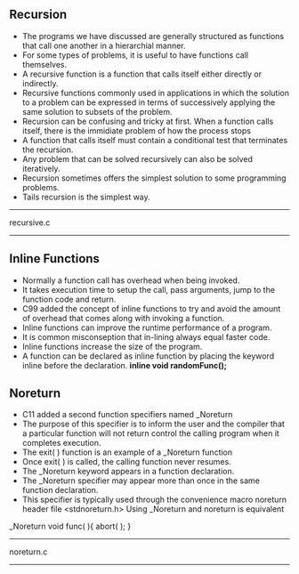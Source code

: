 ## Recursion
- The programs we have discussed are generally structured as functions that call one another in a hierarchial manner. 
- For some types of problems, it is useful to have functions call themselves.
- A recursive function is a function that calls itself either directly or indirectly.
- Recursive functions commonly used in applications in which the solution to a problem can be expressed in terms of successively applying the same solution to subsets of the problem. 
- Recursion can be confusing and tricky at first. 
When a function calls itself, there is the immidiate problem of how the process stops
- A function that calls itself must contain a conditional test that terminates the recursion. 
- Any problem that can be solved recursively can also be solved iteratively.
- Recursion sometimes offers the simplest solution to some programming problems. 
- Tails recursion is the simplest way. 
*** 
recursive.c
***
## Inline Functions

- Normally a function call has overhead when being invoked.
- It takes execution time to setup the call, pass arguments, jump to the function code and return. 
- C99 added the concept of inline functions to try and avoid the amount of overhead that comes along with invoking a function. 
- Inline functions can improve the runtime performance of a program. 
- It is common misconseption that in-lining always equal faster code. 
- Inline functions increase the size of the program. 
- A function can be declared as inline function by placing the keyword inline before the declaration.
**inline void randomFunc();**

## Noreturn
- C11 added a second function specifiers named _Noreturn 
- The purpose of this specifier is to inform the user and the compiler that a particular function will not return control the calling program when it completes execution. 
- The exit( ) function is an example of a _Noreturn function
- Once exit( ) is called, the calling function never resumes. 
- The _Noreturn keyword appears in a function declaration. 
- The _Noreturn specifier may appear more than once in the same function declaration. 
- This specifier is typically used through the convenience macro noreturn header file <stdnoreturn.h>
Using _Noreturn and noreturn is equivalent 

 _Noreturn void func( ){
 abort( );
} 
***
noreturn.c
***
